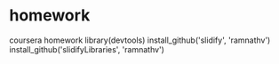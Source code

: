 # homework
coursera homework
library(devtools)
install_github('slidify', 'ramnathv')
install_github('slidifyLibraries', 'ramnathv')
